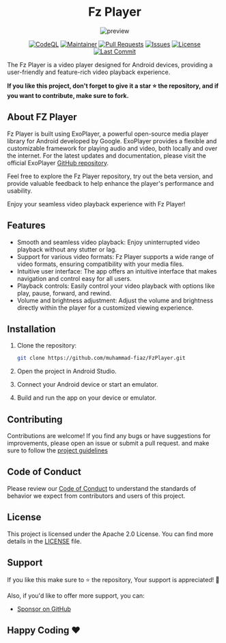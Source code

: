 <div align="center">

# Fz Player

![preview](https://github.com/muhammad-fiaz/FZPlayer/assets/75434191/1523d37e-5c8c-4dda-9eaf-702c05275019)

[![CodeQL](https://github.com/muhammad-fiaz/FZPlayer/actions/workflows/github-code-scanning/codeql/badge.svg)](https://github.com/muhammad-fiaz/FZPlayer/actions/workflows/github-code-scanning/codeql)
[![Maintainer](https://img.shields.io/badge/Maintainer-muhammad--fiaz-blue)](https://github.com/muhammad-fiaz)
[![Pull Requests](https://img.shields.io/github/issues-pr/muhammad-fiaz/FZPlayer)](https://github.com/muhammad-fiaz/FZPlayer/pulls)
[![Issues](https://img.shields.io/github/issues/muhammad-fiaz/FZPlayer)](https://github.com/muhammad-fiaz/FZPlayer/issues)
[![License](https://img.shields.io/github/license/muhammad-fiaz/FZPlayer)](https://github.com/muhammad-fiaz/FZPlayer/blob/main/LICENSE)
[![Last Commit](https://img.shields.io/github/last-commit/muhammad-fiaz/FZPlayer)](https://github.com/muhammad-fiaz/FZPlayer/commits/main)

</div>

The Fz Player is a video player designed for Android devices, providing a user-friendly and feature-rich video playback experience. 

**If you like this project, don't forget to give it a star ⭐ the repository, and if you want to contribute, make sure to fork.**

## About FZ Player

Fz Player is built using ExoPlayer, a powerful open-source media player library for Android developed by Google. ExoPlayer provides a flexible and customizable framework for playing audio and video, both locally and over the internet. For the latest updates and documentation, please visit the official ExoPlayer [GitHub repository](https://github.com/google/ExoPlayer).

Feel free to explore the Fz Player repository, try out the beta version, and provide valuable feedback to help enhance the player's performance and usability.

Enjoy your seamless video playback experience with Fz Player!

## Features

- Smooth and seamless video playback: Enjoy uninterrupted video playback without any stutter or lag.
- Support for various video formats: Fz Player supports a wide range of video formats, ensuring compatibility with your media files.
- Intuitive user interface: The app offers an intuitive interface that makes navigation and control easy for all users.
- Playback controls: Easily control your video playback with options like play, pause, forward, and rewind.
- Volume and brightness adjustment: Adjust the volume and brightness directly within the player for a customized viewing experience.

## Installation

1. Clone the repository:

   ```bash
   git clone https://github.com/muhammad-fiaz/FzPlayer.git

2. Open the project in Android Studio.
3. Connect your Android device or start an emulator.
4. Build and run the app on your device or emulator.


## Contributing

Contributions are welcome! If you find any bugs or have suggestions for improvements, please open an issue or submit a pull request. and make sure to follow the [project guidelines](CODE_OF_CONDUCT.md)

## Code of Conduct

Please review our [Code of Conduct](CODE_OF_CONDUCT.md) to understand the standards of behavior we expect from contributors and users of this project.

## License

This project is licensed under the Apache 2.0 License. You can find more details in the [LICENSE](./LICENSE) file.

## Support

If you like this make sure to ⭐ the repository, Your support is appreciated! 💙

Also, if you'd like to offer more support, you can:

- [Sponsor on GitHub](https://github.com/sponsors/muhammad-fiaz)



## Happy Coding ❤️
